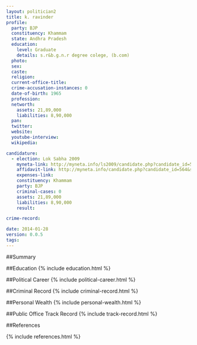 ```yaml
---
layout: politician2
title: k. ravinder
profile: 
  party: BJP
  constituency: Khammam
  state: Andhra Pradesh
  education: 
    level: Graduate
    details: s.r&b.g.n.r degree colege, (b.com)
  photo: 
  sex: 
  caste: 
  religion: 
  current-office-title: 
  crime-accusation-instances: 0
  date-of-birth: 1965
  profession: 
  networth: 
    assets: 21,89,000
    liabilities: 8,90,000
  pan: 
  twitter: 
  website: 
  youtube-interview: 
  wikipedia: 

candidature: 
  - election: Lok Sabha 2009
    myneta-link: http://myneta.info/ls2009/candidate.php?candidate_id=564
    affidavit-link: http://myneta.info/candidate.php?candidate_id=564&scan=original
    expenses-link: 
    constituency: Khammam 
    party: BJP
    criminal-cases: 0
    assets: 21,89,000
    liabilities: 8,90,000
    result:  

crime-record: 

date: 2014-01-28
version: 0.0.5
tags: 
---
```

##Summary


##Education
{% include education.html %}


##Political Career
{% include political-career.html %}


##Criminal Record
{% include criminal-record.html %}


##Personal Wealth
{% include personal-wealth.html %}


##Public Office Track Record
{% include track-record.html %}


##References


{% include references.html %}